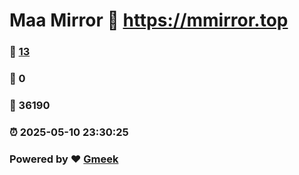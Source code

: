 # Maa Mirror :link: https://mmirror.top 
### :page_facing_up: [13](https://mmirror.top/tag.html) 
### :speech_balloon: 0 
### :hibiscus: 36190 
### :alarm_clock: 2025-05-10 23:30:25 
### Powered by :heart: [Gmeek](https://github.com/Meekdai/Gmeek)
